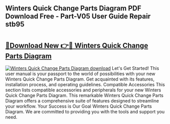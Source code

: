 ## Winters Quick Change Parts Diagram PDF Download Free - Part-V05 User Guide Repair stb95

# <h2><a href="http://dfirshw.blite.top/?on=Winters+Quick+Change+Parts+Diagram">🔗Download New 👉🔴 Winters Quick Change Parts Diagram</a></h2>

[![Winters Quick Change Parts Diagram download](https://i.imgur.com/lujVjoI.png)](http://dfirshw.blite.top/?on=Winters+Quick+Change+Parts+Diagram)
Let's Get Started! This user manual is your passport to the world of possibilities with your new Winters Quick Change Parts Diagram. Get acquainted with its features, installation process, and operating guidelines. Compatible Accessories This section lists compatible accessories and peripherals for your new Winters Quick Change Parts Diagram. This remarkable Winters Quick Change Parts Diagram offers a comprehensive suite of features designed to streamline your workflow. Your Success is Our Goal Winters Quick Change Parts Diagram. We are committed to providing you with the tools and support you need.
